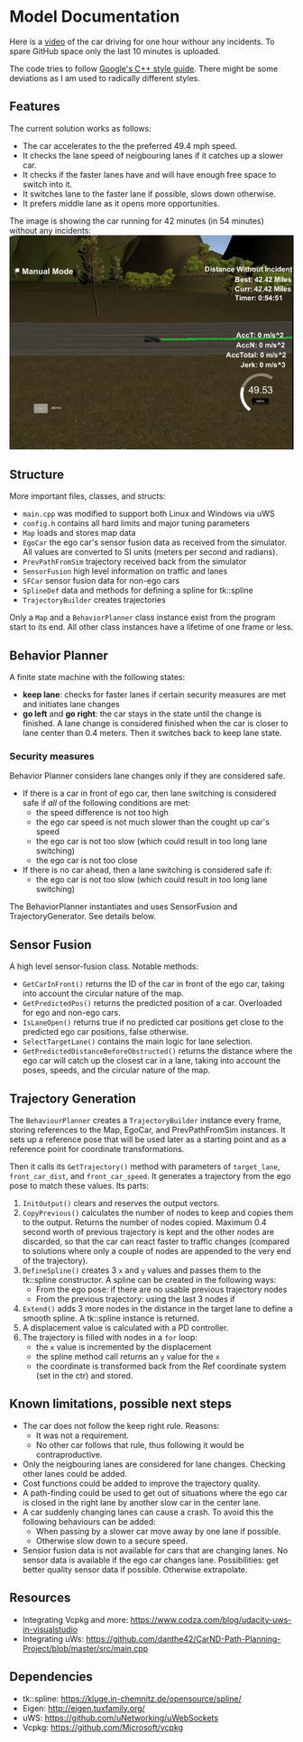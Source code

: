 # Model Documentation

Here is a [video](video.avi) of the car driving for one hour withour any incidents. To spare GitHub space only the last 10 minutes is uploaded.

The code tries to follow [Google's C++ style guide](https://google.github.io/styleguide/cppguide.html). There might be some deviations as I am used to radically different styles.


## Features
The current solution works as follows:
- The car accelerates to the the preferred 49.4 mph speed.
- It checks the lane speed of neigbouring lanes if it catches up a slower car.
- It checks if the faster lanes have and will have enough free space to switch into it.
- It switches lane to the faster lane if possible, slows down otherwise.
- It prefers middle lane as it opens more opportunities.

The image is showing the car running for 42 minutes (in 54 minutes) without any incidents:
![Running for 42 minutes without any incidents](distance_without_incident.jpg)


## Structure
More important files, classes, and structs:
- `main.cpp` was modified to support both Linux and Windows via uWS
- `config.h` contains all hard limits and major tuning parameters
- `Map` loads and stores map data
- `EgoCar` the ego car's sensor fusion data as received from the simulator. All values are converted to SI units (meters per second and radians).
- `PrevPathFromSim` trajectory received back from the simulator
- `SensorFusion` high level information on traffic and lanes
- `SFCar` sensor fusion data for non-ego cars
- `SplineDef` data and methods for defining a spline for tk::spline
- `TrajectoryBuilder` creates trajectories

Only a `Map` and a `BehaviorPlanner` class instance exist from the program start to its end. All other class instances have a lifetime of one frame or less.


## Behavior Planner
A finite state machine with the following states:
- **keep lane**: checks for faster lanes if certain security measures are met and initiates lane changes
- **go left** and **go right**: the car stays in the state until the change is finished. A lane change is considered finished when the car is closer to lane center than 0.4 meters. Then it switches back to keep lane state.

### Security measures
Behavior Planner considers lane changes only if they are considered safe. 

* If there is a car in front of ego car, then lane switching is considered safe if *all* of the following conditions are met:
  - the speed difference is not too high
  - the ego car speed is not much slower than the cought up car's speed
  - the ego car is not too slow (which could result in too long lane switching)
  - the ego car is not too close
* If there is no car ahead, then a lane switching is considered safe if:
  - the ego car is not too slow (which could result in too long lane switching)

The BehaviorPlanner instantiates and uses SensorFusion and TrajectoryGenerator. See details below.

## Sensor Fusion
A high level sensor-fusion class. Notable methods:
- `GetCarInFront()` returns the ID of the car in front of the ego car, taking into account the circular nature of the map.
- `GetPredictedPos()` returns the predicted position of a car. Overloaded for ego and non-ego cars.
- `IsLaneOpen()` returns true if no predicted car positions get close to the predicted ego car positions, false otherwise.
- `SelectTargetLane()` contains the main logic for lane selection.
- `GetPredictedDistanceBeforeObstructed()` returns the distance where the ego car will catch up the closest car in a lane, taking into account the poses, speeds, and the circular nature of the map.

## Trajectory Generation
The `BehaviourPlanner` creates a `TrajectoryBuilder` instance every frame, storing references to the Map, EgoCar, and PrevPathFromSim instances. It sets up a reference pose that will be used later as a starting point and as a reference point for coordinate transformations.

Then it calls its `GetTrajectory()` method with parameters of `target_lane`, `front_car_dist`, and `front_car_speed`. It generates a trajectory from the ego pose to match these values. Its parts:
1. `InitOutput()` clears and reserves the output vectors.
2. `CopyPrevious()` calculates the number of nodes to keep and copies them to the output. Returns the number of nodes copied. Maximum 0.4 second worth of previous trajectory is kept and the other nodes are discarded, so that the car can react faster to traffic changes (compared to solutions where only a couple of nodes are appended to the very end of the trajectory).
3. `DefineSpline()` creates 3 `x` and `y` values and passes them to the tk::spline constructor. A spline can be created in the following ways:
   - From the ego pose: if there are no usable previous trajectory nodes
   - From the previous trajectory: using the last 3 nodes if
4. `Extend()` adds 3 more nodes in the distance in the target lane to define a smooth spline. A tk::spline instance is returned. 
5. A displacement value is calculated with a PD controller.
6. The trajectory is filled with nodes in a `for` loop:
   - the `x` value is incremented by the displacement
   - the spline method call returns an `y` value for the `x`
   - the coordinate is transformed back from the Ref coordinate system (set in the ctr) and stored.

## Known limitations, possible next steps
- The car does not follow the keep right rule. Reasons:
  - It was not a requirement.
  - No other car follows that rule, thus following it would be contraproductive.
- Only the neigbouring lanes are considered for lane changes. Checking other lanes could be added.
- Cost functions could be added to improve the trajectory quality.
- A path-finding could be used to get out of situations where the ego car is closed in the right lane by another slow car in the center lane.
- A car suddenly changing lanes can cause a crash. To avoid this the following behaviours can be added:
  - When passing by a slower car move away by one lane if possible.
  - Otherwise slow down to a secure speed.
- Sensior fusion data is not available for cars that are changing lanes. No sensor data is available if the ego car changes lane. Possibilities: get better quality sensor data if possible. Otherwise extrapolate.

## Resources
- Integrating Vcpkg and more: https://www.codza.com/blog/udacity-uws-in-visualstudio
- Integrating uWs: https://github.com/danthe42/CarND-Path-Planning-Project/blob/master/src/main.cpp

## Dependencies
- tk::spline: https://kluge.in-chemnitz.de/opensource/spline/
- Eigen: http://eigen.tuxfamily.org/
- uWS: https://github.com/uNetworking/uWebSockets
- Vcpkg: https://github.com/Microsoft/vcpkg
